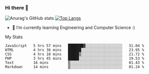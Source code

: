 ### Hi there 👋

![Anurag's GitHub stats](https://github-readme-stats.vercel.app/api?username=MatteoIorio11&show_icons=true&theme=dark) 
[![Top Langs](https://github-readme-stats.vercel.app/api/top-langs/?username=MatteoIorio11&theme=dark)](https://github.com/MatteoIorio11/github-readme-stats)

- 🌱 I’m currently learning Engineering and Computer Science :)

<!--
**MatteoIorio11/MatteoIorio11** is a ✨ _special_ ✨ repository because its `README.md` (this file) appears on your GitHub profile.

Here are some ideas to get you started:

- 🔭 I’m currently working on ...
- 🌱 I’m currently learning ...
- 👯 I’m looking to collaborate on ...
- 🤔 I’m looking for help with ...
- 💬 Ask me about ...
- 📫 How to reach me: ...
- 😄 Pronouns: ...
- ⚡ Fun fact: ...
-->
My Stats
<!--START_SECTION:waka-->

```text
JavaScript   5 hrs 57 mins   ███████▓░░░░░░░░░░░░░░░░░   31.04 %
HTML         4 hrs 36 mins   ██████░░░░░░░░░░░░░░░░░░░   23.95 %
CSS          4 hrs 10 mins   █████▒░░░░░░░░░░░░░░░░░░░   21.72 %
PHP          3 hrs 45 mins   █████░░░░░░░░░░░░░░░░░░░░   19.53 %
Text         16 mins         ▒░░░░░░░░░░░░░░░░░░░░░░░░   01.43 %
Markdown     14 mins         ▒░░░░░░░░░░░░░░░░░░░░░░░░   01.24 %
```

<!--END_SECTION:waka-->

